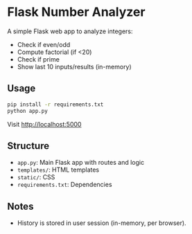 # Flask Number Analyzer

A simple Flask web app to analyze integers:
- Check if even/odd
- Compute factorial (if <20)
- Check if prime
- Show last 10 inputs/results (in-memory)

## Usage

```bash
pip install -r requirements.txt
python app.py
```

Visit [http://localhost:5000](http://localhost:5000)

## Structure

- `app.py`: Main Flask app with routes and logic
- `templates/`: HTML templates
- `static/`: CSS
- `requirements.txt`: Dependencies

## Notes

- History is stored in user session (in-memory, per browser).